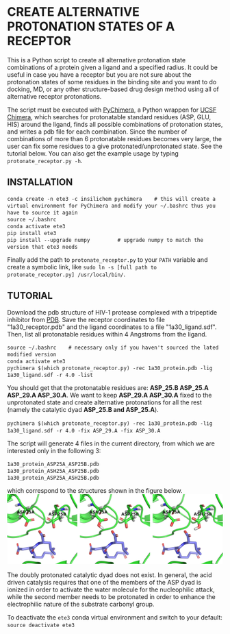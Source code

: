 # CREATE ALTERNATIVE PROTONATION STATES OF A RECEPTOR

This is a Python script to create all alternative protonation state combinations of a protein given a ligand and a specified radius. It could be useful in case you have a receptor but you are not sure about the protonation states of some residues in the binding site and you want to do docking, MD, or any other structure-based drug design method using all of alternative receptor protonations.

The script must be executed with [PyChimera](https://pychimera.readthedocs.io/en/latest/), a Python wrappen for [UCSF Chimera](https://www.cgl.ucsf.edu/chimera/), which searches for protonatable standard residues (ASP, GLU, HIS) around the ligand, finds all possible combinations of protonation states, and writes a pdb file for each combination. Since the number of combinations of more than 6 protonatable residues becomes very large, the user can fix some residues to a give protonated/unprotonated state. See the tutorial below. You can also get the example usage by typing `protonate_receptor.py -h`.

## INSTALLATION
```
conda create -n ete3 -c insilichem pychimera	# this will create a virtual environment for PyChimera and modify your ~/.bashrc thus you have to source it again
source ~/.bashrc
conda activate ete3
pip install ete3
pip install --upgrade numpy			# upgrade numpy to match the version that ete3 needs
```
Finally add the path to `protonate_receptor.py` to your `PATH` variable and create a symbolic link, like `sudo ln -s [full path to protonate_receptor.py] /usr/local/bin/`. 

## TUTORIAL

Download the pdb structure of HIV-1 protease complexed with a tripeptide inhibitor from [PDB](https://www.rcsb.org/structure/1A30). Save the receptor coordinates to file "1a30_receptor.pdb" and the ligand coordinates to a file "1a30_ligand.sdf". Then, list all protonatable residues within 4 Angstroms from the ligand.

```
source ~/.bashrc	# necessary only if you haven't sourced the lated modified version
conda activate ete3
pychimera $(which protonate_receptor.py) -rec 1a30_protein.pdb -lig 1a30_ligand.sdf -r 4.0 -list
```

You should get that the protonatable residues are: **ASP_25.B ASP_25.A ASP_29.A ASP_30.A**. We want to keep **ASP_29.A ASP_30.A** fixed to the unprotonated state and create alternative protonations for all the rest (namely the catalytic dyad **ASP_25.B and ASP_25.A**).

`pychimera $(which protonate_receptor.py) -rec 1a30_protein.pdb -lig 1a30_ligand.sdf -r 4.0 -fix ASP_29.A -fix ASP_30.A`

The script will generate 4 files in the current directory, from which we are interested only in the following 3:
```
1a30_protein_ASP25A_ASP25B.pdb
1a30_protein_ASH25A_ASP25B.pdb
1a30_protein_ASP25A_ASH25B.pdb
```
which correspond to the structures shown in the figure below.
![3 alternative protonation states of the catalytic dyad in the HIV-1 protease.](images/1a30_all_protonations.png)

The doubly protonated catalytic dyad does not exist. In general, the acid driven catalysis requires that one of the members of the ASP dyad is ionized in order to 
activate the water molecule for the nucleophilic attack, while the second member needs to be protonated in order to enhance the electrophilic nature of the substrate 
carbonyl group.

To deactivate the `ete3` conda virtual environment and switch to your default:
`source deactivate ete3`
